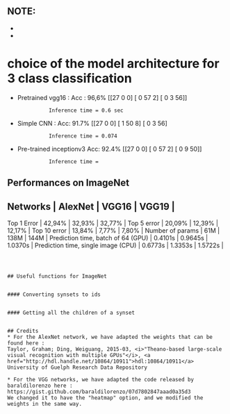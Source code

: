 
**NOTE:** 
- 
- 
- 

# choice of the model architecture for 3 class classification

- Pretrained vgg16 :    	Acc : 96,6%	
				[[27  0  0]
			 	[ 0 57  2]
			 	[ 0  3 56]]
				
				Inference time = 0.6 sec

- Simple CNN : 			Acc: 91.7%
				[[27  0  0]
				 [ 1 50  8]
				 [ 0  3 56] 

				Inference time = 0.074

- Pre-trained inceptionv3	Acc: 92.4%
				[[27  0  0]
				 [ 0 57  2]
				 [ 0  9 50]]

				Inference time = 






## Performances on ImageNet

Networks                            | AlexNet     |     VGG16   |     VGG19   |
-------------------------------------------------------------------------------
Top 1 Error                         |   42,94%    |   32,93%    |   32,77%    |
Top 5 error                         |   20,09%    |   12,39%    |   12,17%    |
Top 10 error                        |   13,84%    |    7,77%    |    7,80%    |
Number of params                    |     61M     |     138M    |     144M    |
Prediction time, batch of 64 (GPU)  |   0.4101s   |   0.9645s   |   1.0370s   |
Prediction time, single image (CPU) |   0.6773s   |   1.3353s   |   1.5722s   |
```



## Useful functions for ImageNet


#### Converting synsets to ids


#### Getting all the children of a synset 


## Credits
* For the AlexNet network, we have adapted the weights that can be found here : 
Taylor, Graham; Ding, Weiguang, 2015-03, <i>"Theano-based large-scale visual recognition with multiple GPUs"</i>, <a href="http://hdl.handle.net/10864/10911">hdl:10864/10911</a> University of Guelph Research Data Repository 

* For the VGG networks, we have adapted the code released by baraldilorenzo here : https://gist.github.com/baraldilorenzo/07d7802847aaad0a35d3
We changed it to have the "heatmap" option, and we modified the weights in the same way.
